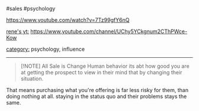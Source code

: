 #sales #psychology 

https://www.youtube.com/watch?v=7Tz99gfY6nQ

<u>rene's yt:</u>
https://www.youtube.com/channel/UChy5YCkgnum2CThPWce-Kow

<u>category:</u> 
psychology, influence

---

> [!NOTE] All Sale is Change
> Human behavior its abt how good you are at getting the prospect to view in their mind that by changing their situation.

That means purchasing what you're offering is far less risky for them, than doing nothing at all.
staying in the status quo and their problems stays the same.



